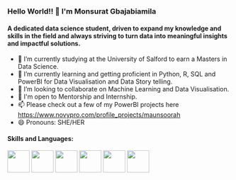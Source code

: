 ### Hello World!! 👋  I'm Monsurat Gbajabiamila

#### A dedicated data science student, driven to expand my knowledge and skills in the field and always striving to turn data into meaningful insights and impactful solutions.

- 🔭 I’m currently studying at the University of Salford to earn a Masters in Data Science.
- 🌱 I’m currently learning and getting proficient in Python, R, SQL and PowerBI for Data Visualisation and Data Story telling.
- 👯 I’m looking to collaborate on Machine Learning and Data Visualisation.
- 🤔 I'm open to Mentorship and Internship.
- 📫 Please check out a few of my PowerBI projects here https://www.novypro.com/profile_projects/maunsoorah 
- 😄 Pronouns: SHE/HER

#### Skills and Languages:
<img src="https://user-images.githubusercontent.com/114883368/217717470-c17abf13-7ce9-4348-bb41-fd0bfdc4d6e9.png" width="50" height="50"> <img src="https://user-images.githubusercontent.com/114883368/217717618-88d5965b-95bb-4cda-803e-5d0d67e8ff51.png" width="50" height="50">
<img src="https://user-images.githubusercontent.com/114883368/217717763-46e9a061-b723-427a-b6a6-469c27d18c13.png" width="50" height="50">
<img src="https://user-images.githubusercontent.com/114883368/217717834-f0153895-4971-4c14-a4d0-6bf4bc0c0296.png" width="50" height="50">
<img src="https://user-images.githubusercontent.com/114883368/217717944-1d454fd6-99ad-40f2-8f3b-bf29afe5aa8e.png" width="50" height="50">
<img src="https://user-images.githubusercontent.com/114883368/217718574-dbcaeddd-e61e-4170-88a6-384f2bd7a7c3.png" width="50" height="50">
